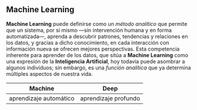 ## Machine Learning

**Machine Learning** puede definirse como un *método analítico* que permite que un sistema, por sí mismo —sin intervención humana y en forma automatizada—, aprenda a descubrir patrones, tendencias y relaciones en los datos, y gracias a dicho conocimiento, en cada interacción con información nueva se ofrecen mejores perspectivas. Esta competencia inherente para aprender de los datos, que sitúa a **Machine Learning** como una expresión de la **Inteligencia Artificial**, hoy todavía puede asombrar a algunos individuos; sin embargo, es una *función analítica* que ya determina múltiples aspectos de nuestra vida. 

Machine|Deep|
---|---
aprendizaje automático|aprendizaje profundo
